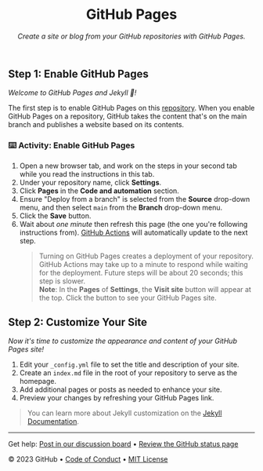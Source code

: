 <header>  

<!--  
  <<< Author notes: Course header >>>  
  Include a 1280×640 image, course title in sentence case, and a concise description in emphasis.  
  In your repository settings: enable template repository, add your 1280×640 social image, auto delete head branches.  
  Add your open source license, GitHub uses MIT license.  
-->  

# GitHub Pages  

_Create a site or blog from your GitHub repositories with GitHub Pages._  

</header>  

<!--  
  <<< Author notes: Step 1 >>>  
  Choose 3-5 steps for your course.  
  The first step is always the hardest, so pick something easy!  
  Link to docs.github.com for further explanations.  
  Encourage users to open new tabs for steps!  
-->  

## Step 1: Enable GitHub Pages  

_Welcome to GitHub Pages and Jekyll :tada:!_  

The first step is to enable GitHub Pages on this [repository](https://docs.github.com/en/get-started/quickstart/github-glossary#repository). When you enable GitHub Pages on a repository, GitHub takes the content that's on the main branch and publishes a website based on its contents.  

### :keyboard: Activity: Enable GitHub Pages  

1. Open a new browser tab, and work on the steps in your second tab while you read the instructions in this tab.  
2. Under your repository name, click **Settings**.  
3. Click **Pages** in the **Code and automation** section.  
4. Ensure "Deploy from a branch" is selected from the **Source** drop-down menu, and then select `main` from the **Branch** drop-down menu.  
5. Click the **Save** button.  
6. Wait about _one minute_ then refresh this page (the one you're following instructions from). [GitHub Actions](https://docs.github.com/en/actions) will automatically update to the next step.  
   > Turning on GitHub Pages creates a deployment of your repository. GitHub Actions may take up to a minute to respond while waiting for the deployment. Future steps will be about 20 seconds; this step is slower.  
   > **Note**: In the **Pages** of **Settings**, the **Visit site** button will appear at the top. Click the button to see your GitHub Pages site.  

## Step 2: Customize Your Site  

_Now it's time to customize the appearance and content of your GitHub Pages site!_  

1. Edit your `_config.yml` file to set the title and description of your site.  
2. Create an `index.md` file in the root of your repository to serve as the homepage.  
3. Add additional pages or posts as needed to enhance your site.  
4. Preview your changes by refreshing your GitHub Pages link.  

> You can learn more about Jekyll customization on the [Jekyll Documentation](https://jekyllrb.com/docs/).  

<footer>  

<!--  
  <<< Author notes: Footer >>>  
  Add a link to get support, GitHub status page, code of conduct, license link.  
-->  

---  

Get help: [Post in our discussion board](https://github.com/orgs/skills/discussions/categories/github-pages) &bull; [Review the GitHub status page](https://www.githubstatus.com/)  

&copy; 2023 GitHub &bull; [Code of Conduct](https://www.contributor-covenant.org/version/2/1/code_of_conduct/code_of_conduct.md) &bull; [MIT License](https://gh.io/mit)  

</footer>
